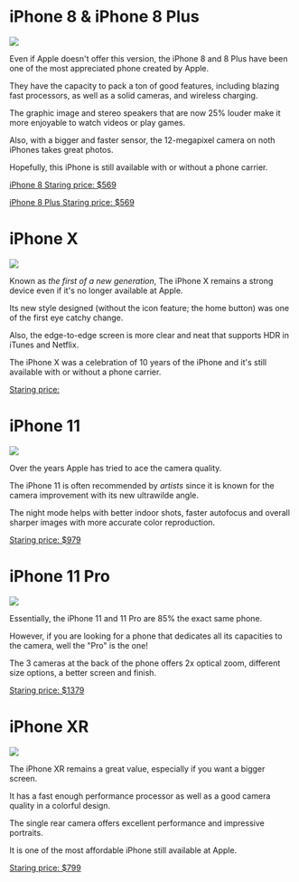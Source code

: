 
# iPhone 8 & iPhone 8 Plus

![](https://thumbor.forbes.com/thumbor/fit-in/1200x0/filters%3Aformat%28jpg%29/https%3A%2F%2Fblogs-images.forbes.com%2Fgordonkelly%2Ffiles%2F2017%2F09%2FScreenshot-2017-09-13-at-03.21.30.png)

Even if Apple doesn't offer this version, the iPhone 8 and 8 Plus have been one of the most appreciated phone created by Apple. 

They have the capacity to pack a ton of good features, including blazing fast processors, as well as a solid cameras, and wireless charging.

The graphic image and stereo speakers that are now 25% louder make it more enjoyable to watch videos or play games. 

Also, with a bigger and faster sensor, the 12-megapixel camera on noth iPhones takes great photos.

Hopefully, this iPhone is still available with or without a phone carrier.

[iPhone 8 Staring price: $569](https://www.amazon.ca/Apple-iPhone-4-7-Fully-Unlocked/dp/B07CQ7FXVY/ref=asc_df_B07CQ7FXVY/?tag=googleshopc0c-20&linkCode=df0&hvadid=335346879296&hvpos=&hvnetw=g&hvrand=16724732680496854873&hvpone=&hvptwo=&hvqmt=&hvdev=c&hvdvcmdl=&hvlocint=&hvlocphy=9000455&hvtargid=pla-583024197302&psc=1)

[iPhone 8 Plus Staring price: $569](https://www.amazon.ca/Apple-iPhone-4-7-Fully-Unlocked/dp/B07CQ7FXVY/ref=asc_df_B07CQ7FXVY/?tag=googleshopc0c-20&linkCode=df0&hvadid=335346879296&hvpos=&hvnetw=g&hvrand=16724732680496854873&hvpone=&hvptwo=&hvqmt=&hvdev=c&hvdvcmdl=&hvlocint=&hvlocphy=9000455&hvtargid=pla-583024197302&psc=1)

# iPhone X

![](https://images-na.ssl-images-amazon.com/images/I/618ZI2Xyw%2BL._AC_SY445_.jpg)

Known as *the first of a new generation*, The iPhone X remains a strong device even if it's no longer available at Apple. 

Its new style designed (without the icon feature; the home button) was one of the first eye catchy change.

Also, the edge-to-edge screen is more clear and neat that supports HDR in iTunes and Netflix.

The iPhone X was a celebration of 10 years of the iPhone and it's still available with or without a phone carrier.

[Staring price: ](https://cellularsavings.ca/products/iphone-x-64gb?variant=14196426375213&currency=CAD&utm_medium=product_sync&utm_source=google&utm_content=sag_organic&utm_campaign=sag_organic&utm_campaign=gs-2019-03-26&utm_source=google&utm_medium=smart_campaign)

# iPhone 11

![](https://encrypted-tbn3.gstatic.com/shopping?q=tbn:ANd9GcRBRyyo9IM_a_Rt3T4ZVRI5Ysh2dTDJ5RRx3BThyVw_fuw_usuv6JkJu18JsUcQ3cFvbF__Z4SwrYUsgBr65kghjWBBGrrUNg&usqp=CAc)

Over the years Apple has tried to ace the camera quality.

The iPhone 11 is often recommended by *artists* since it is known for the camera improvement with its new ultrawilde angle.

The night mode helps with better indoor shots, faster autofocus and overall sharper images with more accurate color reproduction.

[Staring price: $979](https://www.apple.com/ca/shop/buy-iphone/iphone-11)

# iPhone 11 Pro

![](https://www.bell.ca/Styles/wireless/apple_iphone_11/iPhone_11_Pro_Max_Silver_lrg1.png)

Essentially, the iPhone 11 and 11 Pro are 85% the exact same phone. 

However, if you are looking for a phone that dedicates all its capacities to the camera, well the "Pro" is the one!

The 3 cameras at the back of the phone offers 2x optical zoom, different size options, a better screen and finish.

[Staring price: $1379](https://www.apple.com/ca/shop/buy-iphone/iphone-11-pro)

# iPhone XR 

![](https://store.storeimages.cdn-apple.com/4982/as-images.apple.com/is/iphone-xr-select-2019-family?wid=882&amp;hei=1058&amp;fmt=jpeg&amp;qlt=80&amp;op_usm=0.5,0.5&amp;.v=1550795424612)

The iPhone XR remains a great value, especially if you want a bigger screen.

It has a fast enough performance processor as well as a good camera quality in a colorful design.

The single rear camera offers excellent performance and impressive portraits.

It is one of the most affordable iPhone still available at Apple.

[Staring price: $799](https://www.apple.com/ca/shop/buy-iphone/iphone-xr)
